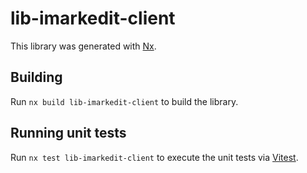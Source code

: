 # lib-imarkedit-client

This library was generated with [Nx](https://nx.dev).

## Building

Run `nx build lib-imarkedit-client` to build the library.

## Running unit tests

Run `nx test lib-imarkedit-client` to execute the unit tests via [Vitest](https://vitest.dev/).
